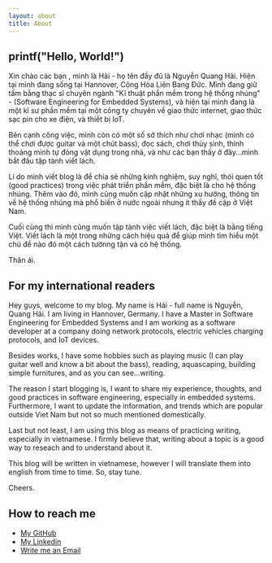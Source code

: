 ```yaml
---
layout: about
title: About
---
```


## printf("Hello, World!")

Xin chào các bạn , mình là Hải - họ tên đầy đủ là Nguyễn Quang Hải. Hiện tại
mình đang sống tại Hannover, Cộng Hòa Liên Bang Đức. Mình đang giữ tấm bằng thạc
sĩ chuyên ngành "Kĩ thuật phần mềm trong hệ thống nhúng" - (Software Engineering
for Embedded Systems), và hiện tại mình đang là một kĩ sư phần mềm tại một công
ty chuyên về giao thức internet, giao thức sạc pin cho xe điện, và thiết bị IoT.

Bên cạnh công việc, mình còn có một số sở thích như chơi nhạc (mình có thể chơi
được guitar và một chút bass), đọc sách, chơi thủy sinh, thỉnh thoảng mình tự
đóng vật dụng trong nhà, và như các bạn thấy ở đây...mình bắt đâu tập tành viết
lách.

Lí do mình viết blog là để chia sẻ những kinh nghiệm, suy nghĩ, thói quen tốt
(good practices) trong việc phát triển phần mềm, đặc biệt là cho hệ thống nhúng.
Thêm vào đó, mình cũng muốn cập nhật những xu hướng, thông tin về hệ thống nhúng
mà phổ biến ở nước ngoài nhưng ít thấy đề cập ở Việt Nam.

Cuối cùng thì mình cũng muốn tập tành việc viết lách, đặc biệt là bằng tiếng Việt.
Viết lách là một trong những cách hiệu quả để giúp mình tìm hiểu một chủ đề nào
đó một cách tườnng tận và có hệ thống.

Thân ái.

## For my international readers

Hey guys, welcome to my blog. My name is Hải - full name is Nguyễn, Quang Hải. I
am living in Hannover, Germany. I have a Master in Software Engineering for
Embedded Systems and I am working as a software developer at a company doing network
protocols, electric vehicles charging protocols, and IoT devices.

Besides works, I have some hobbies such as playing music (I can play guitar well
and know a bit about the bass), reading, aquascaping, building simple furnitures,
and as you can see...writing.

The reason I start blogging is, I want to share my experience, thoughts, and good
practices in software engineering, especially in embedded systems. Furthermore, I
want to update the information, and trends which are popular outside Viet Nam but
not so much mentioned domestically.

Last but not least, I am using this blog as means of practicing writing,
especially in vietnamese. I firmly believe that, writing about a topic is a good
way to reseach and to understand about it.

This blog will be written in vietnamese, however I will translate them into
english from time to time. So, stay tune.

Cheers.

## How to reach me

* [My GitHub](https://github.com/QuangHaiNguyen)
* [My Linkedin](https://www.linkedin.com/in/hainguyen92/)
* [Write me an Email](mailto:hai.nguyen.quang@outlook.com)
